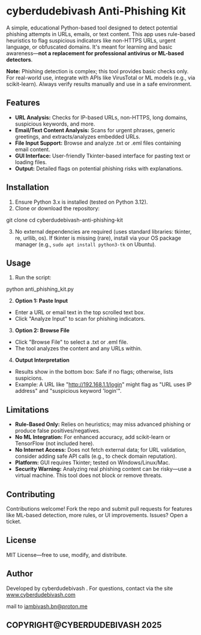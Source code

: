# cyberdudebivash Anti-Phishing Kit

A simple, educational Python-based tool designed to detect potential phishing attempts in URLs, emails, or text content. This app uses rule-based heuristics to flag suspicious indicators like non-HTTPS URLs, urgent language, or obfuscated domains. It's meant for learning and basic awareness—**not a replacement for professional antivirus or ML-based detectors**.

**Note:** Phishing detection is complex; this tool provides basic checks only. For real-world use, integrate with APIs like VirusTotal or ML models (e.g., via scikit-learn). Always verify results manually and use in a safe environment.

## Features
- **URL Analysis:** Checks for IP-based URLs, non-HTTPS, long domains, suspicious keywords, and more.
- **Email/Text Content Analysis:** Scans for urgent phrases, generic greetings, and extracts/analyzes embedded URLs.
- **File Input Support:** Browse and analyze .txt or .eml files containing email content.
- **GUI Interface:** User-friendly Tkinter-based interface for pasting text or loading files.
- **Output:** Detailed flags on potential phishing risks with explanations.

## Installation
1. Ensure Python 3.x is installed (tested on Python 3.12).
2. Clone or download the repository:

git clone <repository-url>
cd cyberdudebivash-anti-phishing-kit</repository-url>

3. No external dependencies are required (uses standard libraries: tkinter, re, urllib, os). If tkinter is missing (rare), install via your OS package manager (e.g., `sudo apt install python3-tk` on Ubuntu).

## Usage
1. Run the script:

python anti_phishing_kit.py

2. **Option 1: Paste Input**
- Enter a URL or email text in the top scrolled text box.
- Click "Analyze Input" to scan for phishing indicators.
3. **Option 2: Browse File**
- Click "Browse File" to select a .txt or .eml file.
- The tool analyzes the content and any URLs within.
4. **Output Interpretation**
- Results show in the bottom box: Safe if no flags; otherwise, lists suspicions.
- Example: A URL like "http://192.168.1.1/login" might flag as "URL uses IP address" and "suspicious keyword 'login'".

## Limitations
- **Rule-Based Only:** Relies on heuristics; may miss advanced phishing or produce false positives/negatives.
- **No ML Integration:** For enhanced accuracy, add scikit-learn or TensorFlow (not included here).
- **No Internet Access:** Does not fetch external data; for URL validation, consider adding safe API calls (e.g., to check domain reputation).
- **Platform:** GUI requires Tkinter; tested on Windows/Linux/Mac.
- **Security Warning:** Analyzing real phishing content can be risky—use a virtual machine. This tool does not block or remove threats.

## Contributing
Contributions welcome! Fork the repo and submit pull requests for features like ML-based detection, more rules, or UI improvements. Issues? Open a ticket.

## License
MIT License—free to use, modify, and distribute.

## Author
Developed by cyberdudebivash . For questions, contact via the site www.cyberdudebivash.com

mail to iambivash.bn@proton.me

## COPYRIGHT@CYBERDUDEBIVASH   2025



